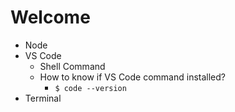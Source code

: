 # Welcome
* Node
* VS Code
    - Shell Command
    - How to know if VS Code command installed?
        + `$ code --version`
* Terminal
